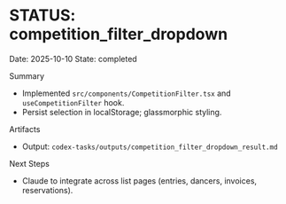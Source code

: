 # STATUS: competition_filter_dropdown

Date: 2025-10-10
State: completed

Summary
- Implemented `src/components/CompetitionFilter.tsx` and `useCompetitionFilter` hook.
- Persist selection in localStorage; glassmorphic styling.

Artifacts
- Output: `codex-tasks/outputs/competition_filter_dropdown_result.md`

Next Steps
- Claude to integrate across list pages (entries, dancers, invoices, reservations).

